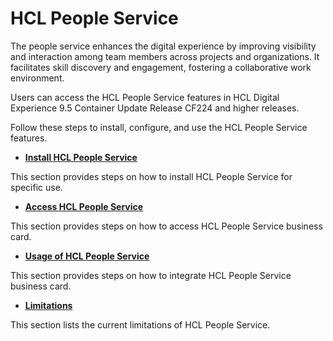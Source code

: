 # HCL People Service

The people service enhances the digital experience by improving visibility and interaction among team members across projects and organizations. It facilitates skill discovery and engagement, fostering a collaborative work environment.

Users can access the HCL People Service features in HCL Digital Experience 9.5 Container Update Release CF224 and higher releases.

Follow these steps to install, configure, and use the HCL People Service features.

- **[Install HCL People Service](./installation/index.md)**

This section provides steps on how to install HCL People Service for specific use.

- **[Access HCL People Service](./access/index.md)**

This section provides steps on how to access HCL People Service business card.

- **[Usage of HCL People Service](./usage/index.md)**

This section provides steps on how to integrate HCL People Service business card.

- **[Limitations](limitations/index.md)**

This section lists the current limitations of HCL People Service.
